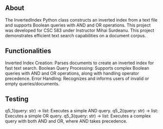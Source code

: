 ## About
The InvertedIndex Python class constructs an inverted index from a text file and supports Boolean queries with AND and OR operations. This project was developed for CSC 583 under Instructor Mihai Surdeanu. This project demonstrates efficient text search capabilities on a document corpus.

## Functionalities
Inverted Index Creation: Parses documents to create an inverted index for fast text search. Boolean Query Processing: Supports complex Boolean queries with AND and OR operations, along with handling operator precedence. Error Handling: Recognizes and informs users of invalid or empty queries/documents.

## Testing
q5_1(query: str) -> list: Executes a simple AND query.
q5_2(query: str) -> list: Executes a simple OR query.
q5_3(query: str) -> list: Executes a complex query with both AND and OR, where AND takes precedence.
